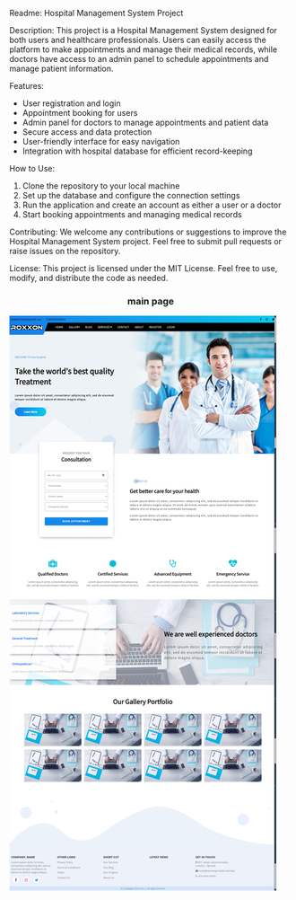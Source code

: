 Readme:
Hospital Management System Project

Description:
This project is a Hospital Management System designed for both users and healthcare professionals. Users can easily access the platform to make appointments and manage their medical records, while doctors have access to an admin panel to schedule appointments and manage patient information.

Features:
- User registration and login
- Appointment booking for users
- Admin panel for doctors to manage appointments and patient data
- Secure access and data protection
- User-friendly interface for easy navigation
- Integration with hospital database for efficient record-keeping

How to Use:
1. Clone the repository to your local machine
2. Set up the database and configure the connection settings
3. Run the application and create an account as either a user or a doctor
4. Start booking appointments and managing medical records

Contributing:
We welcome any contributions or suggestions to improve the Hospital Management System project. Feel free to submit pull requests or raise issues on the repository.

License:
This project is licensed under the MIT License. Feel free to use, modify, and distribute the code as needed.

<h3 align="center">main page</h3>


![main page](https://github.com/Babak-Chalacki/miniProject_hospital/blob/326c0748fd61757d8c3a09987d66f9e51985d69c/screens/main_paige.png)

